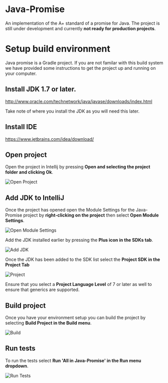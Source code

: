 # Java-Promise
An implementation of the A+ standard of a promise for Java. The project is still under development and currently **not ready for production projects**.


# Setup build environment

Java promise is a Gradle project. If you are not familar with this build system we have provided some instructions to get the project up and running on your computer.

## Install JDK 1.7 or later.

http://www.oracle.com/technetwork/java/javase/downloads/index.html

Take note of where you install the JDK as you will need this later.

## Install IDE

https://www.jetbrains.com/idea/download/

## Open project

Open the project in Intellij by pressing **Open and selecting the project folder and clicking Ok**.

![Open Project](README/Open_Project.JPG)

## Add JDK to IntelliJ

Once the project has opened open the Module Settings for the Java-Promise project by **right-clicking on the project** then select **Open Module Settings**.

![Open Module Settings](README/Open_Module_Settings.JPG)

Add the JDK installed earlier by pressing the **Plus icon in the SDKs tab**.

![Add JDK](README/Add_JDK.JPG)

Once the JDK has been added to the SDK list select the **Project SDK in the Project Tab**

![Project](README/Project_SDK.JPG)

Ensure that you select a **Project Language Level** of 7 or later as well to ensure that generics are supported. 

## Build project

Once you have your environment setup you can build the project by  selecting **Build Project in the Build menu**.

![Build](README/Build.JPG)

## Run tests

To run the tests select **Run 'All in Java-Promise' in the Run menu dropdown**. 

![Run Tests](README/Run.JPG)

